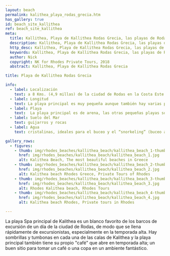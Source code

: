 ```yaml
---
layout: beach
permalink: kalithea_playa_rodas_grecia.htm
has_gallery: true
id: beach_site_kallithea
ref: beach_site_kallithea
meta:
  title: Kallithea, Playa de Kallithea Rodas Grecia, las playas de Rodas Grecia
  description: Kallithea, Playa de Kallithea Rodas Grecia, las playas de Rodas Grecia
  http_desc: Kallithea, Playa de Kallithea Rodas Grecia, las playas de Rodas Grecia
  keywords: Kallithea, Playa de Kallithea Rodas Grecia, las playas de Rodas Grecia
  author: Nick
  copyright: NK for Rhodes Private Tours, 2018
  abstract: Kallithea, Playa de Kallithea Rodas Grecia

title: Playa de Kallithea Rodas Grecia

info:
  - label: Localización
    text: a 8 Kms. (4,9 millas) de la ciudad de Rodas en la Costa Este
  - label: Longitud
    text: La playa principal es muy pequeña aunque también hay varias playas pequeñas y organizadas esparcidas por las rocas de la bahía de Kalithea
  - label: Playa
    text:  La playa principal es de arena, las otras pequeñas playas son rocosas
  - label: Suelo del Mar
    text: guijarros y rocas
  - label: Agua
    text: cristalinas, ideales para el buceo y el “snorkeling” (buceo a pulmón)

gallery_rows:
  - figures:
    - thumb: img/rhodes_beaches/kallithea_beach/kallithea_beach_1-thumb.jpg
      href: img/rhodes_beaches/kallithea_beach/kallithea_beach_1.jpg
      alt: Kalithea Beach, The most beautiful beaches in Greece
    - thumb: img/rhodes_beaches/kallithea_beach/kallithea_beach_2-thumb.jpg
      href: img/rhodes_beaches/kallithea_beach/kallithea_beach_2.jpg
      alt: Kalithea beach Rhodes Greece, Private Tours of Rhodes
    - thumb: img/rhodes_beaches/kallithea_beach/kallithea_beach_3-thumb.jpg
      href: img/rhodes_beaches/kallithea_beach/kallithea_beach_3.jpg
      alt: Rhodes Kalithea beach, Rhodes Tours
    - thumb: img/rhodes_beaches/kallithea_beach/kallithea_beach_4-thumb.jpg
      href: img/rhodes_beaches/kallithea_beach/kallithea_beach_4.jpg
      alt: Kalithea beach Rhodes, Private tours in Rhodes

---
```

La playa Spa principal de Kalithea es un blanco favorito de los barcos de excursión de un día de la ciudad de Rodas, de modo que se llena rápidamente de excursionistas, especialmente en la temporada alta. Hay sombrillas y tumbonas en cada una de las calas de Kalithea y la playa principal también tiene su propio "café" que abre en temporada alta; un buen sitio para tomar un café o una copa en un ambiente fantástico.